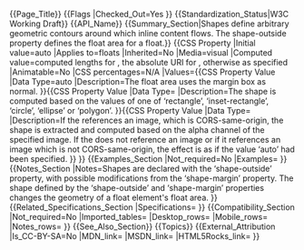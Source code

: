 {{Page_Title}}
{{Flags
|Checked_Out=Yes
}}
{{Standardization_Status|W3C Working Draft}}
{{API_Name}}
{{Summary_Section|Shapes define arbitrary geometric contours around which inline content flows. The shape-outside property defines the float area for a float.}}
{{CSS Property
|Initial value=auto
|Applies to=floats
|Inherited=No
|Media=visual
|Computed value=computed lengths for <basic-shape>, the absolute URI for <uri>, otherwise as specified
|Animatable=No
|CSS percentages=N/A
|Values={{CSS Property Value
|Data Type=auto
|Description=The float area uses the margin box as normal.
}}{{CSS Property Value
|Data Type=<basic-shape>
|Description=The shape is computed based on the values of one of ‘rectangle’, ‘inset-rectangle’, ‘circle’, ‘ellipse’ or ‘polygon’.
}}{{CSS Property Value
|Data Type=<uri>
|Description=If the <uri> references an image, which is CORS-same-origin, the shape is extracted and computed based on the alpha channel of the specified image. If the <uri> does not reference an image or if it references an image which is not CORS-same-origin, the effect is as if the value ‘auto’ had been specified.
}}
}}
{{Examples_Section
|Not_required=No
|Examples=
}}
{{Notes_Section
|Notes=Shapes are declared with the ‘shape-outside’ property, with possible modifications from the ‘shape-margin’ property. The shape defined by the ‘shape-outside’ and ‘shape-margin’ properties changes the geometry of a float element's float area.
}}
{{Related_Specifications_Section
|Specifications=
}}
{{Compatibility_Section
|Not_required=No
|Imported_tables=
|Desktop_rows=
|Mobile_rows=
|Notes_rows=
}}
{{See_Also_Section}}
{{Topics}}
{{External_Attribution
|Is_CC-BY-SA=No
|MDN_link=
|MSDN_link=
|HTML5Rocks_link=
}}